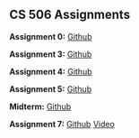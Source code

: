 ## CS 506 Assignments

**Assignment 0:** 
[Github](https://github.com/Bip3/Bip3.github.io)


**Assignment 3:** 
[Github](https://github.com/Bip3/HW3/tree/master)

**Assignment 4:**
[Github](https://github.com/Bip3/Aking03-assignment-4)

**Assignment 5:**
[Github](https://github.com/Bip3/Aking03-assignment-5)

**Midterm:**
[Github](https://github.com/Bip3/Midterm-Aking03)

**Assignment 7:**
[Github](https://github.com/Bip3/Aking03-assignment-7)
[Video](https://youtu.be/RWquhj5JSjg)